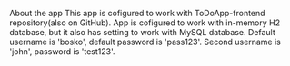 About the app
This app is cofigured to work with ToDoApp-frontend repository(also on GitHub).
App is cofigured to work with in-memory H2 database, but it also has setting to work with MySQL database. 
Default username is 'bosko', default password is 'pass123'. Second username is 'john', password is 'test123'.

